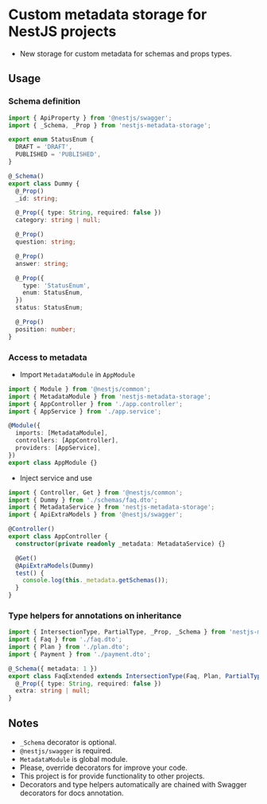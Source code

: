 # Custom metadata storage for NestJS projects

- New storage for custom metadata for schemas and props types.

## Usage

### Schema definition

```ts
import { ApiProperty } from '@nestjs/swagger';
import { _Schema, _Prop } from 'nestjs-metadata-storage';

export enum StatusEnum {
  DRAFT = 'DRAFT',
  PUBLISHED = 'PUBLISHED',
}

@_Schema()
export class Dummy {
  @_Prop()
  _id: string;

  @_Prop({ type: String, required: false })
  category: string | null;

  @_Prop()
  question: string;

  @_Prop()
  answer: string;

  @_Prop({
    type: 'StatusEnum',
    enum: StatusEnum,
  })
  status: StatusEnum;

  @_Prop()
  position: number;
}
```

### Access to metadata

- Import `MetadataModule` in `AppModule`

```ts
import { Module } from '@nestjs/common';
import { MetadataModule } from 'nestjs-metadata-storage';
import { AppController } from './app.controller';
import { AppService } from './app.service';

@Module({
  imports: [MetadataModule],
  controllers: [AppController],
  providers: [AppService],
})
export class AppModule {}
```

- Inject service and use

```ts
import { Controller, Get } from '@nestjs/common';
import { Dummy } from './schemas/faq.dto';
import { MetadataService } from 'nestjs-metadata-storage';
import { ApiExtraModels } from '@nestjs/swagger';

@Controller()
export class AppController {
  constructor(private readonly _metadata: MetadataService) {}

  @Get()
  @ApiExtraModels(Dummy)
  test() {
    console.log(this._metadata.getSchemas());
  }
}
```

### Type helpers for annotations on inheritance

```ts
import { IntersectionType, PartialType, _Prop, _Schema } from 'nestjs-metadata-storage';
import { Faq } from './faq.dto';
import { Plan } from './plan.dto';
import { Payment } from './payment.dto';

@_Schema({ metadata: 1 })
export class FaqExtended extends IntersectionType(Faq, Plan, PartialType(Payment)) {
  @_Prop({ type: String, required: false })
  extra: string | null;
}
```

## Notes

- `_Schema` decorator is optional.
- `@nestjs/swagger` is required.
- `MetadataModule` is global module.
- Please, override decorators for improve your code.
- This project is for provide functionality to other projects.
- Decorators and type helpers automatically are chained with Swagger decorators for docs annotation.
